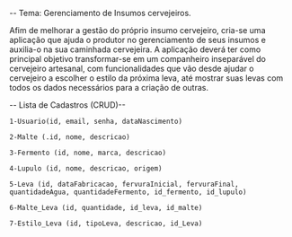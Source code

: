 -- Tema: Gerenciamento de Insumos cervejeiros.

Afim de melhorar a gestão do próprio insumo cervejeiro, cria-se uma aplicação 
que ajuda o produtor no gerenciamento de seus insumos e auxilia-o na sua caminhada cervejeira. A aplicação deverá ter como principal objetivo transformar-se em um companheiro inseparável do cervejeiro artesanal, com funcionalidades que vão desde ajudar o cervejeiro a escolher o estilo da próxima leva, até mostrar suas levas com 
todos os dados necessários para a criação de outras.

-- Lista de Cadastros (CRUD)--

    1-Usuario(id, email, senha, dataNascimento)

    2-Malte (.id, nome, descricao)

    3-Fermento (id, nome, marca, descricao)
       
    4-Lupulo (id, nome, descricao, origem)
      
    5-Leva (id, dataFabricacao, fervuraInicial, fervuraFinal, quantidadeAgua, quantidadeFermento, id_fermento, id_lupulo)
       
    6-Malte_Leva (id, quantidade, id_leva, id_malte)

    7-Estilo_Leva (id, tipoLeva, descricao, id_Leva)
       